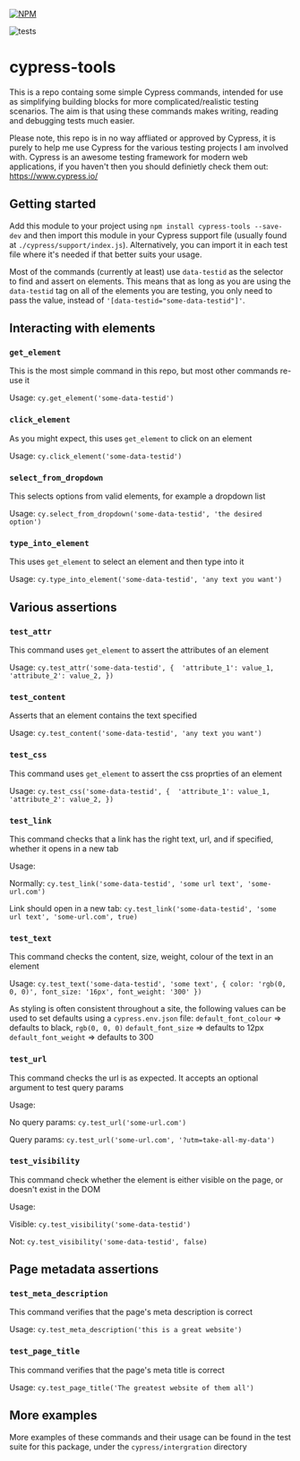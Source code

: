 [![NPM](https://nodei.co/npm/cypress-tools.png?compact=true)](https://nodei.co/npm/cypress-tools/)

![tests](https://github.com/joshuajtward/cypress-tools/actions/workflows/test.js.yml/badge.svg)

# cypress-tools

This is a repo containg some simple Cypress commands, intended for use as simplifying building blocks for more complicated/realistic testing scenarios. The aim is that using these commands makes writing, reading and debugging tests much easier. 

Please note, this repo is in no way affliated or approved by Cypress, it is purely to help me use Cypress for the various testing projects I am involved with. Cypress is an awesome testing framework for modern web applications, if you haven't then you should definietly check them out: https://www.cypress.io/

## Getting started

Add this module to your project using `npm install cypress-tools --save-dev` and then import this module in your Cypress support file (usually found at `./cypress/support/index.js`). Alternatively, you can import it in each test file where it's needed if that better suits your usage. 

Most of the commands (currently at least) use `data-testid` as the selector to find and assert on elements. This means that as long as you are using the `data-testid` tag on all of the elements you are testing, you only need to pass the value, instead of `'[data-testid="some-data-testid"]'`. 

## Interacting with elements

### `get_element` 
This is the most simple command in this repo, but most other commands re-use it

Usage:
`cy.get_element('some-data-testid')`

### `click_element`
As you might expect, this uses `get_element` to click on an element 

Usage:
`cy.click_element('some-data-testid')`

### `select_from_dropdown`
This selects options from valid elements, for example a dropdown list

Usage:
`cy.select_from_dropdown('some-data-testid', 'the desired option')`

### `type_into_element`
This uses `get_element` to select an element and then type into it

Usage:
`cy.type_into_element('some-data-testid', 'any text you want')`

## Various assertions

### `test_attr`
This command uses `get_element` to assert the attributes of an element

Usage:
`cy.test_attr('some-data-testid', { 
    'attribute_1': value_1,
    'attribute_2': value_2,
 })`

### `test_content`
Asserts that an element contains the text specified 

Usage:
`cy.test_content('some-data-testid', 'any text you want')`

### `test_css`
This command uses `get_element` to assert the css proprties of an element

Usage:
`cy.test_css('some-data-testid', { 
    'attribute_1': value_1,
    'attribute_2': value_2,
})`

### `test_link`
This command checks that a link has the right text, url, and if specified, whether it opens in a new tab

Usage:

Normally:
`cy.test_link('some-data-testid', 'some url text', 'some-url.com')`

Link should open in a new tab:
`cy.test_link('some-data-testid', 'some url text', 'some-url.com', true)`
    
### `test_text`
This command checks the content, size, weight, colour of the text in an element

Usage:
`cy.test_text('some-data-testid', 'some text', { color: 'rgb(0, 0, 0)', font_size: '16px', font_weight: '300' })`

As styling is often consistent throughout a site, the following values can be used to set defaults using a `cypress.env.json` file:
    `default_font_colour` => defaults to black, `rgb(0, 0, 0)`
    `default_font_size` => defaults to 12px 
    `default_font_weight` => defaults to 300
    
### `test_url`
This command checks the url is as expected. It accepts an optional argument to test query params

Usage:

No query params:
`cy.test_url('some-url.com')`

Query params:
`cy.test_url('some-url.com', '?utm=take-all-my-data')`

### `test_visibility`
This command check whether the element is either visible on the page, or doesn't exist in the DOM

Usage:

Visible:
`cy.test_visibility('some-data-testid')`

Not:
`cy.test_visibility('some-data-testid', false)`

## Page metadata assertions

### `test_meta_description`
This command verifies that the page's meta description is correct

Usage:
`cy.test_meta_description('this is a great website')`

### `test_page_title`
This command verifies that the page's meta title is correct

Usage:
`cy.test_page_title('The greatest website of them all')`


## More examples

More examples of these commands and their usage can be found in the test suite for this package, under the `cypress/intergration` directory
